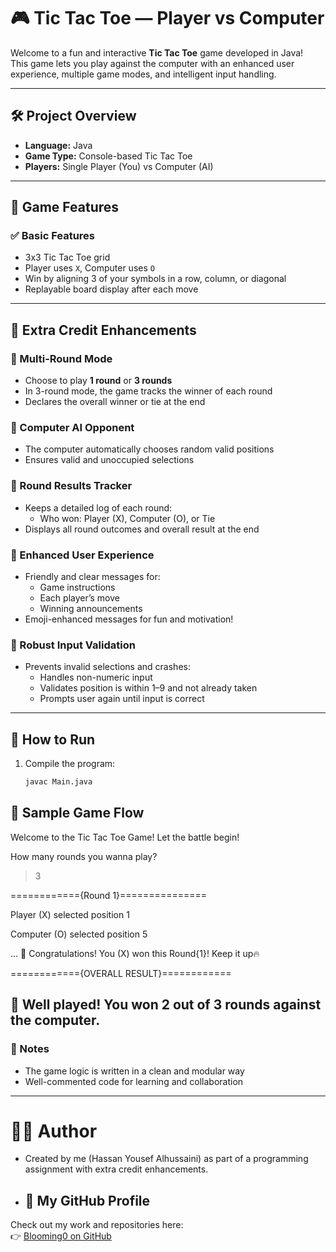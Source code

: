 # 🎮 Tic Tac Toe — Player vs Computer

Welcome to a fun and interactive **Tic Tac Toe** game developed in Java!  
This game lets you play against the computer with an enhanced user experience, multiple game modes, and intelligent input handling.

---

## 🛠️ Project Overview

- **Language:** Java
- **Game Type:** Console-based Tic Tac Toe
- **Players:** Single Player (You) vs Computer (AI)

---

## 🎯 Game Features

### ✅ Basic Features
- 3x3 Tic Tac Toe grid
- Player uses `X`, Computer uses `O`
- Win by aligning 3 of your symbols in a row, column, or diagonal
- Replayable board display after each move

---

## 🌟 Extra Credit Enhancements

### 🔁 Multi-Round Mode
- Choose to play **1 round** or **3 rounds**
- In 3-round mode, the game tracks the winner of each round
- Declares the overall winner or tie at the end

### 🧠 Computer AI Opponent
- The computer automatically chooses random valid positions
- Ensures valid and unoccupied selections

### 🧾 Round Results Tracker
- Keeps a detailed log of each round:
  - Who won: Player (X), Computer (O), or Tie
- Displays all round outcomes and overall result at the end

### 🎨 Enhanced User Experience
- Friendly and clear messages for:
  - Game instructions
  - Each player’s move
  - Winning announcements
- Emoji-enhanced messages for fun and motivation!

### 🧪 Robust Input Validation
- Prevents invalid selections and crashes:
  - Handles non-numeric input
  - Validates position is within 1–9 and not already taken
  - Prompts user again until input is correct

---

## 🚀 How to Run

1. Compile the program:
   ```bash
   javac Main.java
## 📸 Sample Game Flow
Welcome to the Tic Tac Toe Game!
Let the battle begin!

How many rounds you wanna play?

> 3

============{Round 1}===============

Player (X) selected position 1

Computer (O) selected position 5

...
🎉 Congratulations! You (X) won this Round{1}! Keep it up🔥

============{OVERALL RESULT}============

👏 Well played! You won 2 out of 3 rounds against the computer.
---
### 📌 Notes
- The game logic is written in a clean and modular way
- Well-commented code for learning and collaboration
---
# 🧑‍💻 Author
- Created by me (Hassan Yousef Alhussaini) as part of a programming assignment with extra credit enhancements.
  
- ## 📂 My GitHub Profile

Check out my work and repositories here:  
👉 [Blooming0 on GitHub](https://github.com/Blooming0)
